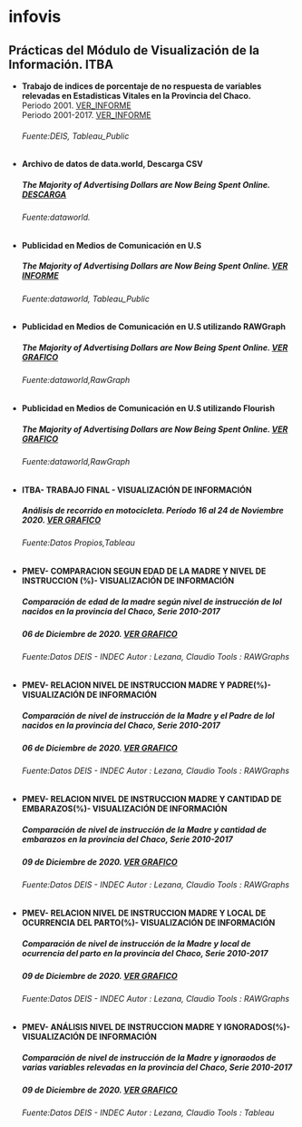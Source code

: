 # infovis

## Prácticas del Módulo de Visualización de la Información. ITBA

  - **Trabajo de indices de porcentaje de no respuesta de variables relevadas en Estadisticas Vitales en la Provincia del Chaco.**  
    Periodo 2001. [VER_INFORME](https://cdlezana.github.io/infovis/Nac_NR_2001.html)  
    Periodo 2001-2017. [VER_INFORME](https://cdlezana.github.io/infovis/Chaco_Nac_2001_2017.html)  
    ###### Fuente:DEIS, Tableau_Public

  - **Archivo de datos de data.world, Descarga CSV**  
    ##### The Majority of Advertising Dollars are Now Being Spent Online.  [DESCARGA](https://cdlezana.github.io/infovis/w46_data.tsv)  
    ###### Fuente:dataworld.

  - **Publicidad en Medios de Comunicación en U.S**  
    ##### The Majority of Advertising Dollars are Now Being Spent Online. [VER INFORME](https://cdlezana.github.io/infovis/public_medios.html)
    ###### Fuente:dataworld, Tableau_Public
    
  - **Publicidad en Medios de Comunicación en U.S utilizando RAWGraph**  
    ##### The Majority of Advertising Dollars are Now Being Spent Online. [VER GRAFICO](https://cdlezana.github.io/infovis//w46_streamgraph.html)
    ###### Fuente:dataworld,RawGraph  
  
  - **Publicidad en Medios de Comunicación en U.S utilizando Flourish**  
    ##### The Majority of Advertising Dollars are Now Being Spent Online. [VER GRAFICO](https://cdlezana.github.io/infovis//w46_flourish.html)
    ###### Fuente:dataworld,RawGraph

  - **ITBA- TRABAJO FINAL - VISUALIZACIÓN DE INFORMACIÓN**  
    ##### Análisis de recorrido en motocicleta. Período 16 al 24 de Noviembre 2020. [VER GRAFICO](https://cdlezana.github.io/infovis/tp_final_Moto.html)
    ###### Fuente:Datos Propios,Tableau

 - **PMEV- COMPARACION SEGUN EDAD DE LA MADRE Y NIVEL DE INSTRUCCION (%)- VISUALIZACIÓN DE INFORMACIÓN**  
    ##### Comparación de edad de la madre según nivel de instrucción de lol nacidos en la provincia del Chaco, Serie 2010-2017  
    ##### 06 de Diciembre de 2020. [VER GRAFICO](https://cdlezana.github.io/infovis/Nac_Relac_Nivel_Instr.html)
    ###### Fuente:Datos DEIS - INDEC Autor : Lezana, Claudio Tools : RAWGraphs
    
  - **PMEV- RELACION NIVEL DE INSTRUCCION MADRE Y PADRE(%)- VISUALIZACIÓN DE INFORMACIÓN**  
    ##### Comparación de nivel de instrucción de la Madre y el Padre de lol nacidos en la provincia del Chaco, Serie 2010-2017  
    ##### 06 de Diciembre de 2020. [VER GRAFICO](https://cdlezana.github.io/infovis/Rel_Nivel_Instr_Md_Pd.html)
    ###### Fuente:Datos DEIS - INDEC Autor : Lezana, Claudio Tools : RAWGraphs   

- **PMEV- RELACION NIVEL DE INSTRUCCION MADRE Y CANTIDAD DE EMBARAZOS(%)- VISUALIZACIÓN DE INFORMACIÓN**  
    ##### Comparación de nivel de instrucción de la Madre y cantidad de embarazos en la provincia del Chaco, Serie 2010-2017  
    ##### 09 de Diciembre de 2020. [VER GRAFICO](https://cdlezana.github.io/infovis/Rel_Nivel_Instr_Md_Cant_Embarazo.html)
    ###### Fuente:Datos DEIS - INDEC Autor : Lezana, Claudio Tools : RAWGraphs
    
- **PMEV- RELACION NIVEL DE INSTRUCCION MADRE Y LOCAL DE OCURRENCIA DEL PARTO(%)- VISUALIZACIÓN DE INFORMACIÓN**  
    ##### Comparación de nivel de instrucción de la Madre y local de ocurrencia del parto en la provincia del Chaco, Serie 2010-2017  
    ##### 09 de Diciembre de 2020. [VER GRAFICO](https://cdlezana.github.io/infovis/Rel_Nivel_Instr_Md_Local_Ocurrencia.html)
    ###### Fuente:Datos DEIS - INDEC Autor : Lezana, Claudio Tools : RAWGraphs
    
- **PMEV- ANÁLISIS NIVEL DE INSTRUCCION MADRE Y IGNORADOS(%)- VISUALIZACIÓN DE INFORMACIÓN**  
    ##### Comparación de nivel de instrucción de la Madre y ignoraodos de varias variables relevadas en la provincia del Chaco, Serie 2010-2017  
    ##### 09 de Diciembre de 2020. [VER GRAFICO](https://cdlezana.github.io/infovis/PMEV_Analisis_R2.html)
    ###### Fuente:Datos DEIS - INDEC Autor : Lezana, Claudio Tools : Tableau
